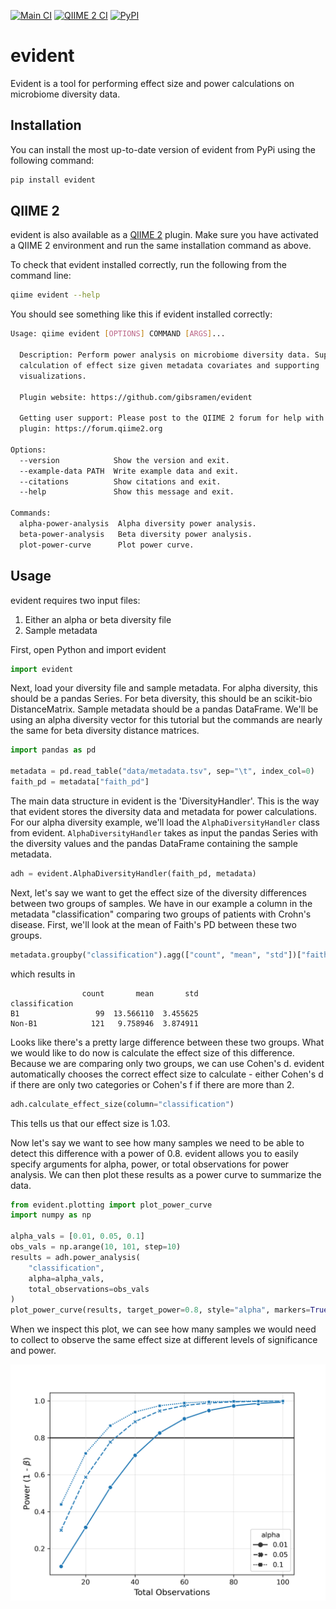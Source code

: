 [![Main CI](https://github.com/gibsramen/evident/actions/workflows/main.yml/badge.svg)](https://github.com/gibsramen/evident/actions/workflows/main.yml)
[![QIIME 2 CI](https://github.com/gibsramen/evident/actions/workflows/q2.yml/badge.svg)](https://github.com/gibsramen/evident/actions/workflows/q2.yml)
[![PyPI](https://img.shields.io/pypi/v/evident.svg)](https://pypi.org/project/evident)

# evident

Evident is a tool for performing effect size and power calculations on microbiome diversity data.

## Installation

You can install the most up-to-date version of evident from PyPi using the following command:

```bash
pip install evident
```

## QIIME 2

evident is also available as a [QIIME 2](https://qiime2.org/) plugin.
Make sure you have activated a QIIME 2 environment and run the same installation command as above.

To check that evident installed correctly, run the following from the command line:

```bash
qiime evident --help
```

You should see something like this if evident installed correctly:

```bash
Usage: qiime evident [OPTIONS] COMMAND [ARGS]...

  Description: Perform power analysis on microbiome diversity data. Supports
  calculation of effect size given metadata covariates and supporting
  visualizations.

  Plugin website: https://github.com/gibsramen/evident

  Getting user support: Please post to the QIIME 2 forum for help with this
  plugin: https://forum.qiime2.org

Options:
  --version            Show the version and exit.
  --example-data PATH  Write example data and exit.
  --citations          Show citations and exit.
  --help               Show this message and exit.

Commands:
  alpha-power-analysis  Alpha diversity power analysis.
  beta-power-analysis   Beta diversity power analysis.
  plot-power-curve      Plot power curve.
```

## Usage

evident requires two input files:

1. Either an alpha or beta diversity file
2. Sample metadata

First, open Python and import evident

```python
import evident
```

Next, load your diversity file and sample metadata.
For alpha diversity, this should be a pandas Series.
For beta diversity, this should be an scikit-bio DistanceMatrix.
Sample metadata should be a pandas DataFrame.
We'll be using an alpha diversity vector for this tutorial but the commands are nearly the same for beta diversity distance matrices.

```python
import pandas as pd

metadata = pd.read_table("data/metadata.tsv", sep="\t", index_col=0)
faith_pd = metadata["faith_pd"]
```

The main data structure in evident is the 'DiversityHandler'.
This is the way that evident stores the diversity data and metadata for power calculations.
For our alpha diversity example, we'll load the `AlphaDiversityHandler` class from evident.
`AlphaDiversityHandler` takes as input the pandas Series with the diversity values and the pandas DataFrame containing the sample metadata.

```python
adh = evident.AlphaDiversityHandler(faith_pd, metadata)
```

Next, let's say we want to get the effect size of the diversity differences between two groups of samples.
We have in our example a column in the metadata "classification" comparing two groups of patients with Crohn's disease.
First, we'll look at the mean of Faith's PD between these two groups.

```python
metadata.groupby("classification").agg(["count", "mean", "std"])["faith_pd"]
```

which results in

```
                count       mean       std
classification
B1                 99  13.566110  3.455625
Non-B1            121   9.758946  3.874911
```

Looks like there's a pretty large difference between these two groups.
What we would like to do now is calculate the effect size of this difference.
Because we are comparing only two groups, we can use Cohen's d.
evident automatically chooses the correct effect size to calculate - either Cohen's d if there are only two categories or Cohen's f if there are more than 2.

```python
adh.calculate_effect_size(column="classification")
```

This tells us that our effect size is 1.03.

Now let's say we want to see how many samples we need to be able to detect this difference with a power of 0.8.
evident allows you to easily specify arguments for alpha, power, or total observations for power analysis.
We can then plot these results as a power curve to summarize the data.

```python
from evident.plotting import plot_power_curve
import numpy as np

alpha_vals = [0.01, 0.05, 0.1]
obs_vals = np.arange(10, 101, step=10)
results = adh.power_analysis(
    "classification",
    alpha=alpha_vals,
    total_observations=obs_vals
)
plot_power_curve(results, target_power=0.8, style="alpha", markers=True)
```

When we inspect this plot, we can see how many samples we would need to collect to observe the same effect size at different levels of significance and power.

![Power Curve](imgs/power_curve.png)
